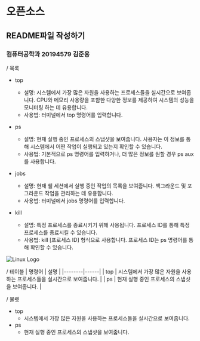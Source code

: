 # 오픈소스
## README파일 작성하기
### 컴퓨터공학과 20194579 김준용 

/ 목록
* top
    * 설명: 시스템에서 가장 많은 자원을 사용하는 프로세스들을 실시간으로 보여줍니다. CPU와 메모리 사용량을 포함한 다양한 정보를 제공하여 시스템의 성능을 모니터링 하는 데 유용합니다.
    * 사용법: 터미널에서 top 명령어를 입력합니다.

* ps
    * 설명: 현재 실행 중인 프로세스의 스냅샷을 보여줍니다. 사용자는 이 정보를 통해 시스템에서 어떤 작업이 실행되고 있는지 확인할 수 있습니다.
    * 사용법: 기본적으로 ps 명령어를 입력하거나, 더 많은 정보를 원할 경우 ps aux를 사용합니다.
 
* jobs
    * 설명: 현재 쉘 세션에서 실행 중인 작업의 목록을 보여줍니다. 백그라운드 및 포그라운드 작업을 관리하는 데 유용합니다.
    * 사용법: 터미널에서 jobs 명령어를 입력합니다.
 
* kill
    * 설명: 특정 프로세스를 종료시키기 위해 사용됩니다. 프로세스 ID를 통해 특정 프로세스를 종료시킬 수 있습니다.
    * 사용법: kill [프로세스 ID] 형식으로 사용합니다. 프로세스 ID는 ps 명령어를 통해 확인할 수 있습니다.

![Linux Logo]([https://example.com/linux_logo.png](https://th.bing.com/th/id/OIP.7DpgyMZTmgfrcLUvZzfqbgAAAA?rs=1&pid=ImgDetMain))


/ 테이블
| 명령어 | 설명 |
|--------|------|
| top    | 시스템에서 가장 많은 자원을 사용하는 프로세스들을 실시간으로 보여줍니다. |
| ps     | 현재 실행 중인 프로세스의 스냅샷을 보여줍니다. |

/ 불렛
- top
  - 시스템에서 가장 많은 자원을 사용하는 프로세스들을 실시간으로 보여줍니다.
- ps
  - 현재 실행 중인 프로세스의 스냅샷을 보여줍니다.
